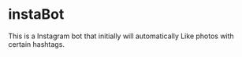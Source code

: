 # instaBot
This is a Instagram bot that initially will automatically Like photos with certain hashtags.
